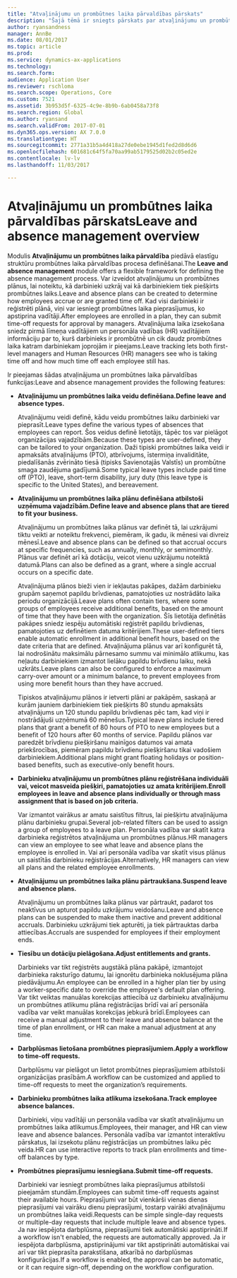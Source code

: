 ```yaml
---
title: "Atvaļinājumu un prombūtnes laika pārvaldības pārskats"
description: "Šajā tēmā ir sniegts pārskats par atvaļinājumu un prombūtnes laika pārvaldības moduli. Šis modulis piedāvā elastīgu struktūru prombūtnes laika pārvaldības procesa definēšanai. Var izveidot atvaļinājumu un prombūtnes plānus, lai noteiktu, kā darbinieki uzkrāj vai kā darbiniekiem tiek piešķirts prombūtnes laiks."
author: ryansandness
manager: AnnBe
ms.date: 08/01/2017
ms.topic: article
ms.prod: 
ms.service: dynamics-ax-applications
ms.technology: 
ms.search.form: 
audience: Application User
ms.reviewer: rschloma
ms.search.scope: Operations, Core
ms.custom: 7521
ms.assetid: 3b953d5f-6325-4c9e-8b9b-6ab0458a73f8
ms.search.region: Global
ms.author: ryansand
ms.search.validFrom: 2017-07-01
ms.dyn365.ops.version: AX 7.0.0
ms.translationtype: HT
ms.sourcegitcommit: 2771a31b5a4d418a27de0ebe1945d1fed2d8d6d6
ms.openlocfilehash: 601681c64f5fa70aa99ab5179525d02b2c05ed2e
ms.contentlocale: lv-lv
ms.lasthandoff: 11/03/2017

---
```

# <a name="leave-and-absence-management-overview"></a><span data-ttu-id="a664d-105">Atvaļinājumu un prombūtnes laika pārvaldības pārskats</span><span class="sxs-lookup"><span data-stu-id="a664d-105">Leave and absence management overview</span></span>

<span data-ttu-id="a664d-106">Modulis **Atvaļinājumu un prombūtnes laika pārvaldība** piedāvā elastīgu struktūru prombūtnes laika pārvaldības procesa definēšanai.</span><span class="sxs-lookup"><span data-stu-id="a664d-106">The **Leave and absence management** module offers a flexible framework for defining the absence management process.</span></span> <span data-ttu-id="a664d-107">Var izveidot atvaļinājumu un prombūtnes plānus, lai noteiktu, kā darbinieki uzkrāj vai kā darbiniekiem tiek piešķirts prombūtnes laiks.</span><span class="sxs-lookup"><span data-stu-id="a664d-107">Leave and absence plans can be created to determine how employees accrue or are granted time off.</span></span> <span data-ttu-id="a664d-108">Kad visi darbinieki ir reģistrēti plānā, viņi var iesniegt prombūtnes laika pieprasījumus, ko apstiprina vadītāji.</span><span class="sxs-lookup"><span data-stu-id="a664d-108">After employees are enrolled in a plan, they can submit time-off requests for approval by managers.</span></span> <span data-ttu-id="a664d-109">Atvaļinājuma laika izsekošana sniedz pirmā līmeņa vadītājiem un personāla vadības (HR) vadītājiem informāciju par to, kurš darbinieks ir prombūtnē un cik daudz prombūtnes laika katram darbiniekam joprojām ir pieejams.</span><span class="sxs-lookup"><span data-stu-id="a664d-109">Leave tracking lets both first-level managers and Human Resources (HR) managers see who is taking time off and how much time off each employee still has.</span></span>  

<span data-ttu-id="a664d-110">Ir pieejamas šādas atvaļinājuma un prombūtnes laika pārvaldības funkcijas:</span><span class="sxs-lookup"><span data-stu-id="a664d-110">Leave and absence management provides the following features:</span></span> 

- <span data-ttu-id="a664d-111">**Atvaļinājumu un prombūtnes laika veidu definēšana.**</span><span class="sxs-lookup"><span data-stu-id="a664d-111">**Define leave and absence types.**</span></span>

    <span data-ttu-id="a664d-112">Atvaļinājumu veidi definē, kādu veidu prombūtnes laiku darbinieki var pieprasīt.</span><span class="sxs-lookup"><span data-stu-id="a664d-112">Leave types define the various types of absences that employees can report.</span></span> <span data-ttu-id="a664d-113">Šos veidus definē lietotājs, tāpēc tos var pielāgot organizācijas vajadzībām.</span><span class="sxs-lookup"><span data-stu-id="a664d-113">Because these types are user-defined, they can be tailored to your organization.</span></span> <span data-ttu-id="a664d-114">Daži tipiski prombūtnes laika veidi ir apmaksāts atvaļinājums (PTO), atbrīvojums, īstermiņa invaliditāte, piedalīšanās zvērināto tiesā (tipisks Savienotajās Valstīs) un prombūtne smaga zaudējuma gadījumā.</span><span class="sxs-lookup"><span data-stu-id="a664d-114">Some typical leave types include paid time off (PTO), leave, short-term disability, jury duty (this leave type is specific to the United States), and bereavement.</span></span> 

- <span data-ttu-id="a664d-115">**Atvaļinājumu un prombūtnes laika plānu definēšana atbilstoši uzņēmuma vajadzībām.**</span><span class="sxs-lookup"><span data-stu-id="a664d-115">**Define leave and absence plans that are tiered to fit your business.**</span></span>

    <span data-ttu-id="a664d-116">Atvaļinājumu un prombūtnes laika plānus var definēt tā, lai uzkrājumi tiktu veikti ar noteiktu frekvenci, piemēram, ik gadu, ik mēnesi vai divreiz mēnesī.</span><span class="sxs-lookup"><span data-stu-id="a664d-116">Leave and absence plans can be defined so that accrual occurs at specific frequencies, such as annually, monthly, or semimonthly.</span></span> <span data-ttu-id="a664d-117">Plānus var definēt arī kā dotāciju, veicot vienu uzkrājumu noteiktā datumā.</span><span class="sxs-lookup"><span data-stu-id="a664d-117">Plans can also be defined as a grant, where a single accrual occurs on a specific date.</span></span> 

    <span data-ttu-id="a664d-118">Atvaļinājuma plānos bieži vien ir iekļautas pakāpes, dažām darbinieku grupām saņemot papildu brīvdienas, pamatojoties uz nostrādāto laika periodu organizācijā.</span><span class="sxs-lookup"><span data-stu-id="a664d-118">Leave plans often contain tiers, where some groups of employees receive additional benefits, based on the amount of time that they have been with the organization.</span></span> <span data-ttu-id="a664d-119">Šīs lietotāja definētās pakāpes sniedz iespēju automātiski reģistrēt papildu brīvdienas, pamatojoties uz definētiem datuma kritērijiem.</span><span class="sxs-lookup"><span data-stu-id="a664d-119">These user-defined tiers enable automatic enrollment in additional benefit hours, based on the date criteria that are defined.</span></span> <span data-ttu-id="a664d-120">Atvaļinājuma plānus var arī konfigurēt tā, lai nodrošinātu maksimālu pārnesamo summu vai minimālo atlikumu, kas neļautu darbiniekiem izmantot lielāku papildu brīvdienu laiku, nekā uzkrāts.</span><span class="sxs-lookup"><span data-stu-id="a664d-120">Leave plans can also be configured to enforce a maximum carry-over amount or a minimum balance, to prevent employees from using more benefit hours than they have accrued.</span></span> 

    <span data-ttu-id="a664d-121">Tipiskos atvaļinājumu plānos ir ietverti plāni ar pakāpēm, saskaņā ar kurām jauniem darbiniekiem tiek piešķirts 80 stundu apmaksāts atvaļinājums un 120 stundu papildu brīvdienas pēc tam, kad viņi ir nostrādājuši uzņēmumā 60 mēnešus.</span><span class="sxs-lookup"><span data-stu-id="a664d-121">Typical leave plans include tiered plans that grant a benefit of 80 hours of PTO to new employees but a benefit of 120 hours after 60 months of service.</span></span> <span data-ttu-id="a664d-122">Papildu plānos var paredzēt brīvdienu piešķiršanu mainīgos datumos vai amata priekšrocības, piemēram papildu brīvdienu piešķiršanu tikai vadošiem darbiniekiem.</span><span class="sxs-lookup"><span data-stu-id="a664d-122">Additional plans might grant floating holidays or position-based benefits, such as executive-only benefit hours.</span></span>

- <span data-ttu-id="a664d-123">**Darbinieku atvaļinājumu un prombūtnes plānu reģistrēšana individuāli vai, veicot masveida piešķiri, pamatojoties uz amata kritērijiem.**</span><span class="sxs-lookup"><span data-stu-id="a664d-123">**Enroll employees in leave and absence plans individually or through mass assignment that is based on job criteria.**</span></span>

    <span data-ttu-id="a664d-124">Var izmantot vairākus ar amatu saistītus filtrus, lai piešķirtu atvaļinājuma plānu darbinieku grupai.</span><span class="sxs-lookup"><span data-stu-id="a664d-124">Several job-related filters can be used to assign a group of employees to a leave plan.</span></span> <span data-ttu-id="a664d-125">Personāla vadība var skatīt katra darbinieka reģistrētos atvaļinājuma un prombūtnes plānus.</span><span class="sxs-lookup"><span data-stu-id="a664d-125">HR managers can view an employee to see what leave and absence plans the employee is enrolled in.</span></span> <span data-ttu-id="a664d-126">Vai arī personāla vadība var skatīt visus plānus un saistītās darbinieku reģistrācijas.</span><span class="sxs-lookup"><span data-stu-id="a664d-126">Alternatively, HR managers can view all plans and the related employee enrollments.</span></span>

- <span data-ttu-id="a664d-127">**Atvaļinājumu un prombūtnes laika plānu pārtraukšana.**</span><span class="sxs-lookup"><span data-stu-id="a664d-127">**Suspend leave and absence plans.**</span></span>

    <span data-ttu-id="a664d-128">Atvaļinājumu un prombūtnes laika plānus var pārtraukt, padarot tos neaktīvus un apturot papildu uzkrājumu veidošanu.</span><span class="sxs-lookup"><span data-stu-id="a664d-128">Leave and absence plans can be suspended to make them inactive and prevent additional accruals.</span></span> <span data-ttu-id="a664d-129">Darbinieku uzkrājumi tiek apturēti, ja tiek pārtrauktas darba attiecības.</span><span class="sxs-lookup"><span data-stu-id="a664d-129">Accruals are suspended for employees if their employment ends.</span></span>  

- <span data-ttu-id="a664d-130">**Tiesību un dotāciju pielāgošana.**</span><span class="sxs-lookup"><span data-stu-id="a664d-130">**Adjust entitlements and grants.**</span></span>

    <span data-ttu-id="a664d-131">Darbinieks var tikt reģistrēts augstākā plāna pakāpē, izmantojot darbinieka raksturīgo datumu, lai ignorētu darbinieka noklusējuma plāna piedāvājumu.</span><span class="sxs-lookup"><span data-stu-id="a664d-131">An employee can be enrolled in a higher plan tier by using a worker-specific date to override the employee's default plan offering.</span></span> <span data-ttu-id="a664d-132">Var tikt veiktas manuālas korekcijas attiecībā uz darbinieku atvaļinājumu un prombūtnes atlikumu plāna reģistrācijas brīdī vai arī personāla vadība var veikt manuālas korekcijas jebkurā brīdī.</span><span class="sxs-lookup"><span data-stu-id="a664d-132">Employees can receive a manual adjustment to their leave and absence balance at the time of plan enrollment, or HR can make a manual adjustment at any time.</span></span> 

- <span data-ttu-id="a664d-133">**Darbplūsmas lietošana prombūtnes pieprasījumiem.**</span><span class="sxs-lookup"><span data-stu-id="a664d-133">**Apply a workflow to time-off requests.**</span></span>

     <span data-ttu-id="a664d-134">Darbplūsmu var pielāgot un lietot prombūtnes pieprasījumiem atbilstoši organizācijas prasībām.</span><span class="sxs-lookup"><span data-stu-id="a664d-134">A workflow can be customized and applied to time-off requests to meet the organization’s requirements.</span></span>  

- <span data-ttu-id="a664d-135">**Darbinieku prombūtnes laika atlikuma izsekošana.**</span><span class="sxs-lookup"><span data-stu-id="a664d-135">**Track employee absence balances.**</span></span>

    <span data-ttu-id="a664d-136">Darbinieki, viņu vadītāji un personāla vadība var skatīt atvaļinājumu un prombūtnes laika atlikumus.</span><span class="sxs-lookup"><span data-stu-id="a664d-136">Employees, their manager, and HR can view leave and absence balances.</span></span> <span data-ttu-id="a664d-137">Personāla vadība var izmantot interaktīvu pārskatus, lai izsekotu plānu reģistrācijas un prombūtnes laiku pēc veida.</span><span class="sxs-lookup"><span data-stu-id="a664d-137">HR can use interactive reports to track plan enrollments and time-off balances by type.</span></span> 

- <span data-ttu-id="a664d-138">**Prombūtnes pieprasījumu iesniegšana.**</span><span class="sxs-lookup"><span data-stu-id="a664d-138">**Submit time-off requests.**</span></span>

    <span data-ttu-id="a664d-139">Darbinieki var iesniegt prombūtnes laika pieprasījumus atbilstoši pieejamām stundām.</span><span class="sxs-lookup"><span data-stu-id="a664d-139">Employees can submit time-off requests against their available hours.</span></span> <span data-ttu-id="a664d-140">Pieprasījumi var būt vienkārši vienas dienas pieprasījumi vai vairāku dienu pieprasījumi, tostarp vairāki atvaļinājumu un prombūtnes laika veidi.</span><span class="sxs-lookup"><span data-stu-id="a664d-140">Requests can be simple single-day requests or multiple-day requests that include multiple leave and absence types.</span></span> <span data-ttu-id="a664d-141">Ja nav iespējota darbplūsma, pieprasījumi tiek automātiski apstiprināti.</span><span class="sxs-lookup"><span data-stu-id="a664d-141">If a workflow isn't enabled, the requests are automatically approved.</span></span> <span data-ttu-id="a664d-142">Ja ir iespējota darbplūsma, apstiprinājumi var tikt apstiprināti automātiskai vai arī var tikt pieprasīta parakstīšana, atkarībā no darbplūsmas konfigurācijas.</span><span class="sxs-lookup"><span data-stu-id="a664d-142">If a workflow is enabled, the approval can be automatic, or it can require sign-off, depending on the workflow configuration.</span></span>

